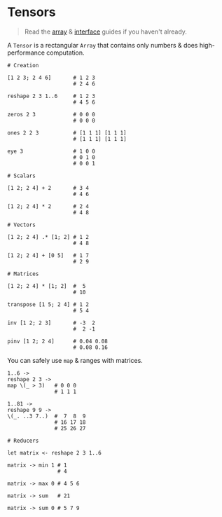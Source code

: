 # Tensors

> Read the [array](./1_types#arrays) & [interface](./3_interfaces.md) guides if you haven't already.

A `Tensor` is a rectangular `Array` that contains only numbers & does high-performance computation.

```fl
# Creation

[1 2 3; 2 4 6]       # 1 2 3
                     # 2 4 6

reshape 2 3 1..6     # 1 2 3
                     # 4 5 6

zeros 2 3            # 0 0 0
                     # 0 0 0

ones 2 2 3           # [1 1 1] [1 1 1]
                     # [1 1 1] [1 1 1]

eye 3                # 1 0 0
                     # 0 1 0
                     # 0 0 1

# Scalars

[1 2; 2 4] + 2       # 3 4
                     # 4 6

[1 2; 2 4] * 2       # 2 4
                     # 4 8

# Vectors

[1 2; 2 4] .* [1; 2] # 1 2
                     # 4 8

[1 2; 2 4] + [0 5]   # 1 7
                     # 2 9

# Matrices

[1 2; 2 4] * [1; 2]  #  5
                     # 10

transpose [1 5; 2 4] # 1 2
                     # 5 4

inv [1 2; 2 3]       # -3  2
                     #  2 -1

pinv [1 2; 2 4]      # 0.04 0.08
                     # 0.08 0.16
```

You can safely use `map` & ranges with matrices.

```fl
1..6 ->
reshape 2 3 ->
map \(_ > 3)   # 0 0 0
               # 1 1 1

1..81 ->
reshape 9 9 ->
\(_. ..3 7..)  #  7  8  9
               # 16 17 18
               # 25 26 27

# Reducers

let matrix <- reshape 2 3 1..6

matrix -> min 1 # 1
                # 4

matrix -> max 0 # 4 5 6

matrix -> sum   # 21

matrix -> sum 0 # 5 7 9

```
